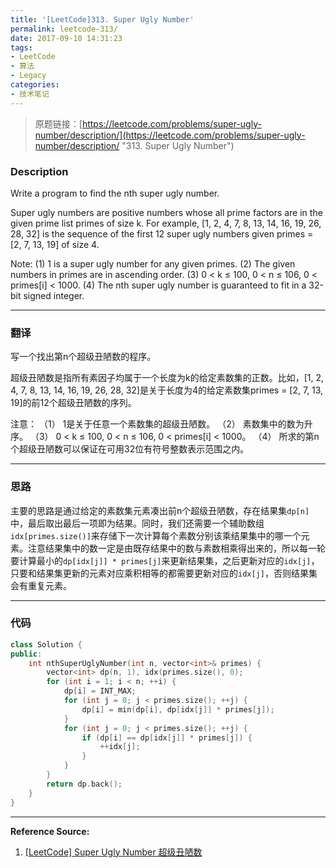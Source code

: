 ```yaml
---
title: '[LeetCode]313. Super Ugly Number'
permalink: leetcode-313/
date: 2017-09-10 14:31:23
tags:
- LeetCode
- 算法
- Legacy
categories:
- 技术笔记
---
```


> 原题链接：[https://leetcode.com/problems/super-ugly-number/description/](https://leetcode.com/problems/super-ugly-number/description/ "313. Super Ugly Number")

### Description

Write a program to find the nth super ugly number.

Super ugly numbers are positive numbers whose all prime factors are in the given prime list primes of size k. For example, [1, 2, 4, 7, 8, 13, 14, 16, 19, 26, 28, 32] is the sequence of the first 12 super ugly numbers given primes = [2, 7, 13, 19] of size 4.

Note:
(1) 1 is a super ugly number for any given primes.
(2) The given numbers in primes are in ascending order.
(3) 0 < k ≤ 100, 0 < n ≤ 106, 0 < primes[i] < 1000.
(4) The nth super ugly number is guaranteed to fit in a 32-bit signed integer.

<!--more-->

---

### 翻译

写一个找出第n个超级丑陋数的程序。

超级丑陋数是指所有素因子均属于一个长度为k的给定素数集的正数。比如，[1, 2, 4, 7, 8, 13, 14, 16, 19, 26, 28, 32]是关于长度为4的给定素数集primes = [2, 7, 13, 19]的前12个超级丑陋数的序列。

注意：
（1） 1是关于任意一个素数集的超级丑陋数。
（2） 素数集中的数为升序。
（3） 0 < k ≤ 100, 0 < n ≤ 106, 0 < primes[i] < 1000。
（4） 所求的第n个超级丑陋数可以保证在可用32位有符号整数表示范围之内。

---

### 思路

主要的思路是通过给定的素数集元素凑出前n个超级丑陋数，存在结果集`dp[n]`中，最后取出最后一项即为结果。同时，我们还需要一个辅助数组`idx[primes.size()]`来存储下一次计算每个素数分别该乘结果集中的哪一个元素。注意结果集中的数一定是由既存结果中的数与素数相乘得出来的，所以每一轮要计算最小的`dp[idx[j]] * primes[j]`来更新结果集，之后更新对应的`idx[j]`，只要和结果集更新的元素对应乘积相等的都需要更新对应的`idx[j]`，否则结果集会有重复元素。

---

### 代码

```cpp
class Solution {
public:
	int nthSuperUglyNumber(int n, vector<int>& primes) {
		vector<int> dp(n, 1), idx(primes.size(), 0);
		for (int i = 1; i < n; ++i) {
			dp[i] = INT_MAX;
			for (int j = 0; j < primes.size(); ++j) {
				dp[i] = min(dp[i], dp[idx[j]] * primes[j]);
			}
			for (int j = 0; j < primes.size(); ++j) {
				if (dp[i] == dp[idx[j]] * primes[j]) {
					++idx[j];
				}
			}
		}
		return dp.back();
	}
}
```

---

**Reference Source:**

1. [[LeetCode] Super Ugly Number 超级丑陋数](http://www.cnblogs.com/grandyang/p/5144918.html "http://www.cnblogs.com/grandyang/p/5144918.html")
